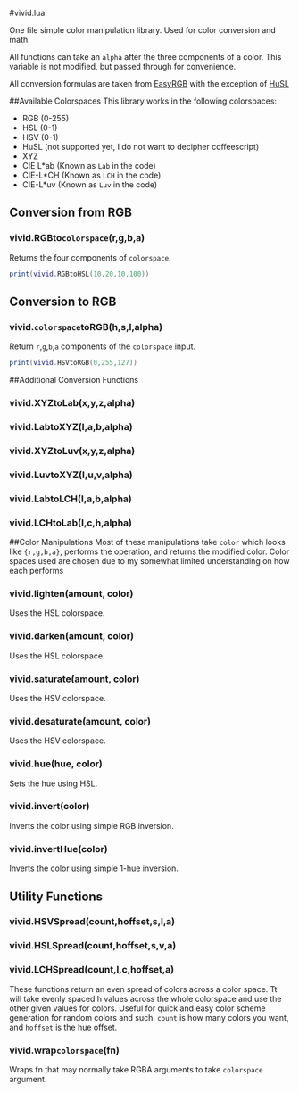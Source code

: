 #vivid.lua

One file simple color manipulation library. Used for color conversion and math.

All functions can take an `alpha` after the three components of a color. This variable is not modified, but passed through for convenience.

All conversion formulas are taken from [EasyRGB] with the exception of [HuSL]

##Available Colorspaces
This library works in the following colorspaces:
 * RGB (0-255)
 * HSL (0-1)
 * HSV (0-1)
 * HuSL (not supported yet, I do not want to decipher coffeescript)
 * XYZ
 * CIE L*ab (Known as `Lab` in the code)
 * CIE-L*CH (Known as `LCH` in the code)
 * CIE-L*uv (Known as `Luv` in the code)

## Conversion from RGB

### vivid.RGBto`colorspace`(r,g,b,a)
Returns the four components of `colorspace`.
```lua
print(vivid.RGBtoHSL(10,20,10,100))
```


## Conversion to RGB

### vivid.`colorspace`toRGB(h,s,l,alpha)
Return `r`,`g`,`b`,`a` components of the `colorspace` input.
```lua
print(vivid.HSVtoRGB(0,255,127))
```

##Additional Conversion Functions
### vivid.XYZtoLab(x,y,z,alpha)
### vivid.LabtoXYZ(l,a,b,alpha)
### vivid.XYZtoLuv(x,y,z,alpha)
### vivid.LuvtoXYZ(l,u,v,alpha)
### vivid.LabtoLCH(l,a,b,alpha)
### vivid.LCHtoLab(l,c,h,alpha)

##Color Manipulations
Most of these manipulations take `color` which looks like `{r,g,b,a}`, performs the operation, and returns the modified color. Color spaces used are chosen due to my somewhat limited understanding on how each performs
### vivid.lighten(amount, color)
Uses the HSL colorspace.
### vivid.darken(amount, color)
Uses the HSL colorspace.
### vivid.saturate(amount, color)
Uses the HSV colorspace.
### vivid.desaturate(amount, color)
Uses the HSV colorspace.
### vivid.hue(hue, color)
Sets the hue using HSL.
### vivid.invert(color)
Inverts the color using simple RGB inversion.
### vivid.invertHue(color)
Inverts the color using simple 1-hue inversion.


## Utility Functions

### vivid.HSVSpread(count,hoffset,s,l,a)
### vivid.HSLSpread(count,hoffset,s,v,a)
### vivid.LCHSpread(count,l,c,hoffset,a)
These functions return an even spread of colors across a color space. Tt will take evenly spaced h values across the whole colorspace and use the other given values for colors. Useful for quick and easy color scheme generation for random colors and such.
`count` is how many colors you want, and `hoffset` is the hue offset.

### vivid.wrap`colorspace`(fn)
Wraps fn that may normally take RGBA arguments to take `colorspace` argument.

[EasyRGB]: http://www.easyrgb.com/?X=MATH
[HuSL]: https://github.com/husl-colors/husl
